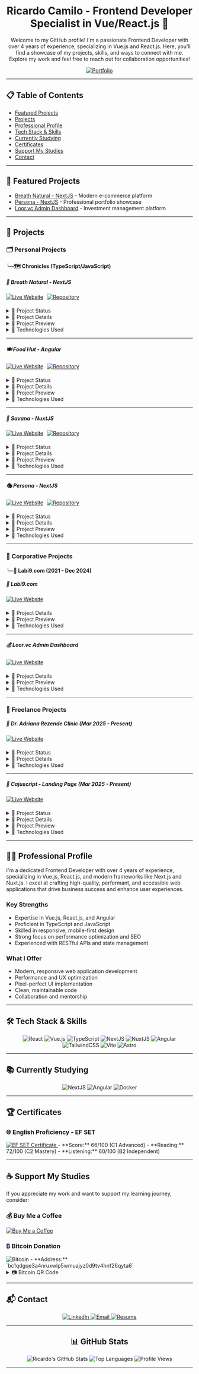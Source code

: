 <div align="center">

# Ricardo Camilo - Frontend Developer Specialist in Vue/React.js 🚀

Welcome to my GitHub profile! I'm a passionate Frontend Developer with over 4 years of experience, specializing in Vue.js and React.js. Here, you'll find a showcase of my projects, skills, and ways to connect with me. Explore my work and feel free to reach out for collaboration opportunities!

<a href="https://persona-nextjs-chronicles-part-2.netlify.app/en" target="_blank">
<img src="https://img.shields.io/badge/🌐_Portfolio_Showcase-2563eb?style=for-the-badge&logo=portfolio&logoColor=white" alt="Portfolio" title="View my professional portfolio - Showcasing projects and skills"/>
</a>

</div>

---

## 📋 Table of Contents

- [Featured Projects](#featured-projects)
- [Projects](#projects)
- [Professional Profile](#professional-profile)
- [Tech Stack & Skills](#tech-stack--skills)
- [Currently Studying](#currently-studying)
- [Certificates](#certificates)
- [Support My Studies](#support-my-studies)
- [Contact](#contact)

---

## 🌟 Featured Projects

- [Breath Natural - NextJS](#breath-natural---nextjs) - Modern e-commerce platform
- [Persona - NextJS](#persona---nextjs) - Professional portfolio showcase
- [Loor.vc Admin Dashboard](#loorvc-admin-dashboard) - Investment management platform

---

## 📁 Projects

### 🗂️ Personal Projects

#### └─🗺️ Chronicles (TypeScript/JavaScript)

##### 🌿 Breath Natural - NextJS

<div style="display: flex; gap: 10px; margin: 20px 0;">
<a href="https://breath-natural-nextjs-chronicles.netlify.app" target="_blank">
<img src="https://img.shields.io/badge/🌐_Live_Website-2563eb?style=for-the-badge" alt="Live Website" title="Visit Breath Natural live site"/>
</a>
<a href="https://github.com/ricardo-camilo-programador-frontend-web/nextjs-chronicles-part-1" target="_blank">
<img src="https://img.shields.io/badge/📁_Repository-2563eb?style=for-the-badge" alt="Repository" title="View Breath Natural repository"/>
</a>
</div>

<details>
<summary>📑 Project Status</summary>
<img src="https://img.shields.io/badge/Status-Completed-success?style=flat-square" alt="Status: Completed"/>
<img src="https://img.shields.io/badge/Type-Portfolio-007ACC?style=flat-square" alt="Type: Portfolio"/>
</details>

<details>
<summary>📑 Project Details</summary>
A modern e-commerce platform for indoor plants, built to showcase advanced frontend skills with Next.js, TypeScript, and Tailwind CSS. Features include a responsive design, shopping cart, and multi-language support.
</details>

<details>
<summary>📑 Project Preview</summary>
<img src="./assets/projects/breath-natural.png" alt="Breath Natural website preview" width="300"/>
</details>

<details>
<summary>📑 Technologies Used</summary>
![NextJS](https://img.shields.io/badge/NextJS-E0234E?style=for-the-badge&logo=nextjs&logoColor=white)
![TypeScript](https://img.shields.io/badge/TypeScript-007ACC?style=for-the-badge&logo=typescript&logoColor=white)
![TailwindCSS](https://img.shields.io/badge/TailwindCSS-38B2AC?style=for-the-badge&logo=tailwind-css&logoColor=white)
</details>

---

##### 🍽️ Food Hut - Angular

<div style="display: flex; gap: 10px; margin: 20px 0;">
<a href="https://food-hut-angular-chronicles-1.netlify.app/" target="_blank">
<img src="https://img.shields.io/badge/🌐_Live_Website-2563eb?style=for-the-badge" alt="Live Website" title="Visit Food Hut live site"/>
</a>
<a href="https://github.com/ricardo-camilo-programador-frontend-web/angular-chronicles-part-1" target="_blank">
<img src="https://img.shields.io/badge/📁_Repository-2563eb?style=for-the-badge" alt="Repository" title="View Food Hut repository"/>
</a>
</div>

<details>
<summary>📑 Project Status</summary>
<img src="https://img.shields.io/badge/Status-Completed-success?style=flat-square" alt="Status: Completed"/>
<img src="https://img.shields.io/badge/Type-Portfolio-007ACC?style=flat-square" alt="Type: Portfolio"/>
</details>

<details>
<summary>📑 Project Details</summary>
A sleek restaurant landing page built with Angular and Tailwind CSS, featuring a mobile-first design and smooth animations to demonstrate proficiency in modern web development.
</details>

<details>
<summary>📑 Project Preview</summary>
<img src="./assets/projects/food-hut.png" alt="Food Hut website preview" width="300"/>
</details>

<details>
<summary>📑 Technologies Used</summary>
![Angular](https://img.shields.io/badge/Angular-DD0031?style=for-the-badge&logo=angular&logoColor=white)
![TailwindCSS](https://img.shields.io/badge/TailwindCSS-38B2AC?style=for-the-badge&logo=tailwind-css&logoColor=white)
</details>

---

##### 🦁 Savana - NuxtJS

<div style="display: flex; gap: 10px; margin: 20px 0;">
<a href="https://savana-nuxtjs-chronicles-part-1.netlify.app/en" target="_blank">
<img src="https://img.shields.io/badge/🌐_Live_Website-2563eb?style=for-the-badge" alt="Live Website" title="Visit Savana live site"/>
</a>
<a href="https://github.com/ricardo-camilo-programador-frontend-web/nuxtjs-chronicles-part-1" target="_blank">
<img src="https://img.shields.io/badge/📁_Repository-2563eb?style=for-the-badge" alt="Repository" title="View Savana repository"/>
</a>
</div>

<details>
<summary>📑 Project Status</summary>
<img src="https://img.shields.io/badge/Status-Paused-yellow?style=flat-square" alt="Status: Paused"/>
<img src="https://img.shields.io/badge/Type-Portfolio-007ACC?style=flat-square" alt="Type: Portfolio"/>
</details>

<details>
<summary>📑 Project Details</summary>
A portfolio project built with NuxtJS, showcasing responsive design, state management with Pinia, and multi-language support, reflecting expertise in the Vue.js ecosystem.
</details>

<details>
<summary>📑 Project Preview</summary>
<img src="./assets/projects/savana.webp" alt="Savana website preview" width="300"/>
</details>

<details>
<summary>📑 Technologies Used</summary>
![NuxtJS](https://img.shields.io/badge/NuxtJS-00DC82?style=for-the-badge&logo=nuxtdotjs&logoColor=white)
![TypeScript](https://img.shields.io/badge/TypeScript-007ACC?style=for-the-badge&logo=typescript&logoColor=white)
![TailwindCSS](https://img.shields.io/badge/TailwindCSS-38B2AC?style=for-the-badge&logo=tailwind-css&logoColor=white)
</details>

---

##### 🎭 Persona - NextJS

<div style="display: flex; gap: 10px; margin: 20px 0;">
<a href="https://persona-nextjs-chronicles-2.netlify.app" target="_blank">
<img src="https://img.shields.io/badge/🌐_Live_Website-2563eb?style=for-the-badge" alt="Live Website" title="Visit Persona live site"/>
</a>
<a href="https://github.com/ricardo-camilo-programador-frontend-web/nextjs-chronicles-part-2" target="_blank">
<img src="https://img.shields.io/badge/📁_Repository-2563eb?style=for-the-badge" alt="Repository" title="View Persona repository"/>
</a>
</div>

<details>
<summary>📑 Project Status</summary>
<img src="https://img.shields.io/badge/Status-Completed-success?style=flat-square" alt="Status: Completed"/>
<img src="https://img.shields.io/badge/Type-Portfolio-007ACC?style=for-the-badge" alt="Type: Portfolio"/>
</details>

<details>
<summary>📑 Project Details</summary>
A personal portfolio website built with Next.js, showcasing my skills, projects, and experience with a modern, responsive design and multi-language support.
</details>

<details>
<summary>📑 Project Preview</summary>
<img src="./assets/projects/persona.png" alt="Persona website preview" width="300"/>
</details>

<details>
<summary>📑 Technologies Used</summary>
![NextJS](https://img.shields.io/badge/NextJS-E0234E?style=for-the-badge&logo=nextjs&logoColor=white)
![TypeScript](https://img.shields.io/badge/TypeScript-007ACC?style=for-the-badge&logo=typescript&logoColor=white)
![TailwindCSS](https://img.shields.io/badge/TailwindCSS-38B2AC?style=for-the-badge&logo=tailwind-css&logoColor=white)
</details>

---

### 💼 Corporative Projects

#### └─👔 Labi9.com (2021 - Dec 2024)

##### 🏢 Labi9.com

<div style="display: flex; gap: 10px; margin: 20px 0;">
<a href="https://labi9.com/" target="_blank">
<img src="https://img.shields.io/badge/🌐_Live_Website-2563eb?style=for-the-badge" alt="Live Website" title="Visit Labi9 live site"/>
</a>
</div>

<details>
<summary>📑 Project Details</summary>
Corporate website for Labi9, a software development company, built with Qwik and Tailwind CSS, featuring PWA capabilities and performance-optimized animations.
</details>

<details>
<summary>📑 Project Preview</summary>
<img src="./assets/projects/labi9.png" alt="Labi9 website preview" width="300"/>
</details>

<details>
<summary>📑 Technologies Used</summary>
![Qwik](https://img.shields.io/badge/Qwik-000000?style=for-the-badge&logo=qwik&logoColor=white)
![TailwindCSS](https://img.shields.io/badge/TailwindCSS-38B2AC?style=for-the-badge&logo=tailwind-css&logoColor=white)
</details>

---

##### 💰 Loor.vc Admin Dashboard

<div style="display: flex; gap: 10px; margin: 20px 0;">
<a href="https://painel.loor.vc/investor/login" target="_blank">
<img src="https://img.shields.io/badge/🌐_Live_Website-2563eb?style=for-the-badge" alt="Live Website" title="Visit Loor.vc Admin Dashboard"/>
</a>
</div>

<details>
<summary>📑 Project Details</summary>
An investment management dashboard built with React.js at Labi9, featuring real-time data updates, secure authentication, and advanced analytics for investors.
</details>

<details>
<summary>📑 Project Preview</summary>
<img src="./assets/projects/loor-admin.png" alt="Loor.vc Admin Dashboard preview" width="300"/>
</details>

<details>
<summary>📑 Technologies Used</summary>
![React](https://img.shields.io/badge/React-20232A?style=for-the-badge&logo=react&logoColor=61DAFB)
![TailwindCSS](https://img.shields.io/badge/TailwindCSS-38B2AC?style=for-the-badge&logo=tailwind-css&logoColor=white)
</details>

---

### 🤝 Freelance Projects

##### 🏢 Dr. Adriana Rezende Clinic (Mar 2025 - Present)

<div style="display: flex; gap: 10px; margin: 20px 0;">
<a href="https://www.draadrianarezendeestetica.com.br/" target="_blank">
<img src="https://img.shields.io/badge/🌐_Live_Website-2563eb?style=for-the-badge" alt="Live Website" title="Visit Dr. Adriana Rezende Clinic site"/>
</a>
</div>

<details>
<summary>📑 Project Status</summary>
<img src="https://img.shields.io/badge/Status-Ongoing-yellow?style=flat-square" alt="Status: Ongoing"/>
<img src="https://img.shields.io/badge/Type-Freelance-007ACC?style=flat-square" alt="Type: Freelance"/>
</details>

<details>
<summary>📑 Project Details</summary>
A medical forms application built with Next.js, featuring PDF generation and automated email delivery for an aesthetics clinic, ensuring secure and efficient workflows.
</details>

<details>
<summary>📑 Technologies Used</summary>
![NextJS](https://img.shields.io/badge/NextJS-E0234E?style=for-the-badge&logo=nextjs&logoColor=white)
![TypeScript](https://img.shields.io/badge/TypeScript-007ACC?style=for-the-badge&logo=typescript&logoColor=white)
![TailwindCSS](https://img.shields.io/badge/TailwindCSS-38B2AC?style=for-the-badge&logo=tailwind-css&logoColor=white)
</details>

---

##### 🏢 Cajuscript - Landing Page (Mar 2025 - Present)

<div style="display: flex; gap: 10px; margin: 20px 0;">
<a href="https://cajuscript.netlify.app/br" target="_blank">
<img src="https://img.shields.io/badge/🌐_Live_Website-2563eb?style=for-the-badge" alt="Live Website" title="Visit Cajuscript landing page"/>
</a>
</div>

<details>
<summary>📑 Project Status</summary>
<img src="https://img.shields.io/badge/Status-Completed-success?style=flat-square" alt="Status: Completed"/>
<img src="https://img.shields.io/badge/Type-Freelance-007ACC?style=flat-square" alt="Type: Freelance"/>
</details>

<details>
<summary>📑 Project Details</summary>
A professional landing page built with Next.js and Tailwind CSS, designed to market services with a clean, responsive layout and SEO optimization.
</details>

<details>
<summary>📑 Project Preview</summary>
<img src="./assets/projects/cajuscript-rvone-freelance.png" alt="Cajuscript landing page preview" width="300"/>
</details>

<details>
<summary>📑 Technologies Used</summary>
![NextJS](https://img.shields.io/badge/NextJS-E0234E?style=for-the-badge&logo=nextjs&logoColor=white)
![TailwindCSS](https://img.shields.io/badge/TailwindCSS-38B2AC?style=for-the-badge&logo=tailwind-css&logoColor=white)
</details>

---

## 🧑‍💻 Professional Profile

I'm a dedicated Frontend Developer with over 4 years of experience, specializing in Vue.js, React.js, and modern frameworks like Next.js and Nuxt.js. I excel at crafting high-quality, performant, and accessible web applications that drive business success and enhance user experiences.

### Key Strengths
- Expertise in Vue.js, React.js, and Angular
- Proficient in TypeScript and JavaScript
- Skilled in responsive, mobile-first design
- Strong focus on performance optimization and SEO
- Experienced with RESTful APIs and state management

### What I Offer
- Modern, responsive web application development
- Performance and UX optimization
- Pixel-perfect UI implementation
- Clean, maintainable code
- Collaboration and mentorship

---

## 🛠️ Tech Stack & Skills

<p align="center">
<img src="https://img.shields.io/badge/React-20232A?style=for-the-badge&logo=react&logoColor=61DAFB" alt="React"/>
<img src="https://img.shields.io/badge/Vue.js-35495E?style=for-the-badge&logo=vuedotjs&logoColor=4FC08D" alt="Vue.js"/>
<img src="https://img.shields.io/badge/TypeScript-007ACC?style=for-the-badge&logo=typescript&logoColor=white" alt="TypeScript"/>
<img src="https://img.shields.io/badge/NextJS-E0234E?style=for-the-badge&logo=nextjs&logoColor=white" alt="NextJS"/>
<img src="https://img.shields.io/badge/NuxtJS-00DC82?style=for-the-badge&logo=nuxtdotjs&logoColor=white" alt="NuxtJS"/>
<img src="https://img.shields.io/badge/Angular-DD0031?style=for-the-badge&logo=angular&logoColor=white" alt="Angular"/>
<img src="https://img.shields.io/badge/TailwindCSS-38B2AC?style=for-the-badge&logo=tailwind-css&logoColor=white" alt="TailwindCSS"/>
<img src="https://img.shields.io/badge/Vite-646CFF?style=for-the-badge&logo=vite&logoColor=white" alt="Vite"/>
<img src="https://img.shields.io/badge/Astro-2C2052?style=for-the-badge&logo=astro&logoColor=white" alt="Astro"/>
</p>

---

## 📚 Currently Studying

<p align="center">
<img src="https://img.shields.io/badge/NextJS-E0234E?style=for-the-badge&logo=nextjs&logoColor=white" alt="NextJS"/>
<img src="https://img.shields.io/badge/Angular-DD0031?style=for-the-badge&logo=angular&logoColor=white" alt="Angular"/>
<img src="https://img.shields.io/badge/Docker-2496ED?style=for-the-badge&logo=docker&logoColor=white" alt="Docker"/>
</p>

---

## 🏆 Certificates

### 🌐 English Proficiency - EF SET
<a href="https://cert.efset.org/pt/75Zscf" target="_blank">
<img src="https://img.shields.io/badge/EF_SET-C1_Advanced-purple?style=for-the-badge" alt="EF SET Certificate"/>
</a>
- **Score:** 66/100 (C1 Advanced)
- **Reading:** 72/100 (C2 Mastery)
- **Listening:** 60/100 (B2 Independent)

---

## ☕ Support My Studies

If you appreciate my work and want to support my learning journey, consider:

### 💰 Buy Me a Coffee
<a href="https://buymeacoffee.com/ricardo.camilo.frontend" target="_blank">
<img src="https://img.shields.io/badge/Buy_Me_A_Coffee-FFDD00?style=for-the-badge&logo=buy-me-a-coffee&logoColor=black" alt="Buy Me a Coffee"/>
</a>

### ₿ Bitcoin Donation
<img src="https://img.shields.io/badge/Bitcoin-F7931A?style=for-the-badge&logo=bitcoin&logoColor=white" alt="Bitcoin"/>
- **Address:** `bc1qdgqe3a4nruxwlp5wmuajyz0d9tv4hnf26qyta6`
<details>
<summary>📷 Bitcoin QR Code</summary>
<img src="./assets/bitcoin-qr.webp" alt="Bitcoin QR Code" width="200"/>
</details>

---

## 📬 Contact

<p align="center">
<a href="https://www.linkedin.com/in/ricardo-camilo-frontend-web-developer/" target="_blank">
<img src="https://img.shields.io/badge/LinkedIn-0077B5?style=for-the-badge&logo=linkedin&logoColor=white" alt="LinkedIn" title="Connect on LinkedIn"/>
</a>
<a href="mailto:ricardo.camilo.frontend@gmail.com" target="_blank">
<img src="https://img.shields.io/badge/Email-D14836?style=for-the-badge&logo=gmail&logoColor=white" alt="Email" title="Email me"/>
</a>
<a href="https://resume.io/r/4bDKkHLB9" target="_blank">
<img src="https://img.shields.io/badge/Resume-000000?style=for-the-badge&logo=readme&logoColor=white" alt="Resume" title="View my resume"/>
</a>
</p>

---

<div align="center">

## 📊 GitHub Stats

![Ricardo's GitHub Stats](https://github-readme-stats.vercel.app/api?username=ricardo-camilo-programador-frontend-web&show_icons=true&theme=radical&hide_border=true)
![Top Languages](https://github-readme-stats.vercel.app/api/top-langs/?username=ricardo-camilo-programador-frontend-web&layout=compact&theme=radical&hide_border=true)
![Profile Views](https://komarev.com/ghpvc/?username=ricardo-camilo-programador-frontend-web&label=Profile%20Views&color=0e75b6&style=flat)

</div>

---
